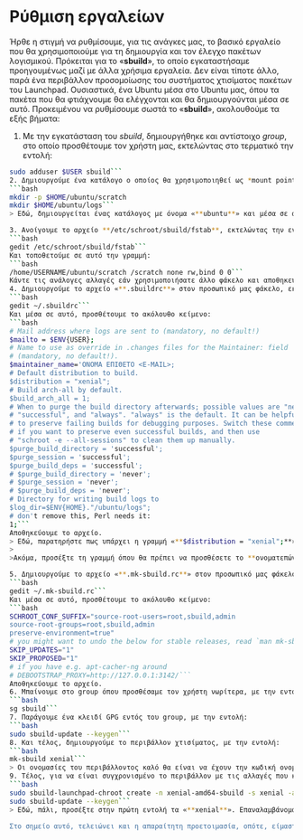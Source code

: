 # Ρύθμιση εργαλείων

Ήρθε η στιγμή να ρυθμίσουμε, για τις ανάγκες μας, το βασικό εργαλείο που θα χρησιμοποιούμε για τη δημιουργία και τον έλεγχο πακέτων λογισμικού. Πρόκειται για το «**sbuild**», το οποίο εγκαταστήσαμε προηγουμένως μαζί με άλλα χρήσιμα εργαλεία. Δεν είναι τίποτε άλλο, παρά ένα περιβάλλον προσομοίωσης του συστήματος χτισίματος πακέτων του Launchpad. Ουσιαστικά, ένα Ubuntu μέσα στο Ubuntu μας, όπου τα πακέτα που θα φτιάχνουμε θα ελέγχονται και θα δημιουργούνται μέσα σε αυτό. Προκειμένου να ρυθμίσουμε σωστά το «**sbuild**», ακολουθούμε τα εξής βήματα:

1. Με την εγκατάσταση του *sbuild*, δημιουργήθηκε και αντίστοιχο *group*, στο οποίο προσθέτουμε τον χρήστη μας, εκτελώντας στο τερματικό την εντολή:
```bash
sudo adduser $USER sbuild```
2. Δημιουργούμε ένα κατάλογο ο οποίος θα χρησιμοποιηθεί ως *mount point* για το *sbuild*, εκτελώντας:
```bash
mkdir -p $HOME/ubuntu/scratch
mkdir $HOME/ubuntu/logs```
> Εδώ, δημιουργείται ένας κατάλογος με όνομα «**ubuntu**» και μέσα σε αυτόν, ένας άλλος με όνομα «**scratch**» και ένας με το όνομα «**logs**». Αυτός ο φάκελος (**ubuntu**) είναι ένα ενδεικτικό παράδειγμα. Μπορείτε να δημιουργήσετε τον φάκελο όπου και με όποιο όνομα επιθυμείτε, αρκεί μέσα να φτιάξετε και τους άλλους δύο.

3. Ανοίγουμε το αρχείο **/etc/schroot/sbuild/fstab**, εκτελώντας την εντολή:
```bash
gedit /etc/schroot/sbuild/fstab```
Και τοποθετούμε σε αυτό την γραμμή:
```bash
/home/USERNAME/ubuntu/scratch /scratch none rw,bind 0 0```
Κάντε τις ανάλογες αλλαγές εάν χρησιμοποιήσατε άλλο φάκελο και αποθηκεύστε το αρχείο.
4. Δημιουργούμε το αρχείο «**.sbuildrc**» στον προσωπικό μας φάκελο, εκτελώντας την ακόλουθη εντολή:
```bash
gedit ~/.sbuildrc```
Και μέσα σε αυτό, προσθέτουμε το ακόλουθο κείμενο:
```bash
# Mail address where logs are sent to (mandatory, no default!)
$mailto = $ENV{USER};
# Name to use as override in .changes files for the Maintainer: field
# (mandatory, no default!).
$maintainer_name='ΟΝΟΜΑ ΕΠΙΘΕΤΟ <E-MAIL>;
# Default distribution to build.
$distribution = "xenial";
# Build arch-all by default.
$build_arch_all = 1;
# When to purge the build directory afterwards; possible values are "never",
# "successful", and "always". "always" is the default. It can be helpful
# to preserve failing builds for debugging purposes. Switch these comments
# if you want to preserve even successful builds, and then use
# "schroot -e --all-sessions" to clean them up manually.
$purge_build_directory = 'successful';
$purge_session = 'successful';
$purge_build_deps = 'successful';
# $purge_build_directory = 'never';
# $purge_session = 'never';
# $purge_build_deps = 'never';
# Directory for writing build logs to
$log_dir=$ENV{HOME}."/ubuntu/logs";
# don't remove this, Perl needs it:
1;```
Αποθηκεύουμε το αρχείο.
> Εδώ, παρατηρήστε πως υπάρχει η γραμμή «**$distribution = "xenial";**». Σε αυτό το σημείο, δηλώνουμε για ποια έκδοση του Ubuntu θα δημιουργήσουμε πακέτα. Στην προκειμένη περίπτωση, το **xenial** αντιστοιχεί στην έκδοση **Ubuntu 16.04 LTS**. Ακόμα, στην τελευταία γραμμή βλέπουμε αναφορά στον φάκελο «**ubuntu/logs**», που δημιουργήθηκε σε προηγούμενο βήμα. Αν έχετε φτιάξει φάκελο με άλλο όνομα και σε άλλη θέση, κάντε τις ανάλογες αλλαγές στην τελευταία γραμμή (το **$ENV{HOME}.** αντιστοιχεί στον προσωπικό φάκελο, οπότε κάντε τις αλλαγές μετά από αυτό).
> 
>Ακόμα, προσέξτε τη γραμμή όπου θα πρέπει να προσθέσετε το **ονοματεπώνυμό** σας και το **e-mail** σας, ως maintainer του πακέτου.

5. Δημιουργούμε το αρχείο «**.mk-sbuild.rc**» στον προσωπικό μας φάκελο, εκτελώντας την εντολή:
```bash
gedit ~/.mk-sbuild.rc```
Και μέσα σε αυτό, προσθέτουμε το ακόλουθο κείμενο:
```bash
SCHROOT_CONF_SUFFIX="source-root-users=root,sbuild,admin
source-root-groups=root,sbuild,admin
preserve-environment=true"
# you might want to undo the below for stable releases, read `man mk-sbuild` for details
SKIP_UPDATES="1"
SKIP_PROPOSED="1"
# if you have e.g. apt-cacher-ng around
# DEBOOTSTRAP_PROXY=http://127.0.0.1:3142/```
Αποθηκεύουμε το αρχείο.
6. Μπαίνουμε στο group όπου προσθέσαμε τον χρήστη νωρίτερα, με την εντολή:
```bash
sg sbuild```
7. Παράγουμε ένα κλειδί GPG εντός του group, με την εντολή:
```bash
sudo sbuild-update --keygen```
8. Και τέλος, δημιουργούμε το περιβάλλον χτισίματος, με την εντολή:
```bash
mk-sbuild xenial```
> Οι ονομασίες του περιβάλλοντος καλό θα είναι να έχουν την κωδική ονομασία της έκδοσης του Ubuntu για την οποία θα δημιουργούμε πακέτα, για να μην υπάρξει σύγχυση. Πάλι, εδώ ως παράδειγμα χρησιμοποιείται το *xenial*.
9. Τέλος, για να είναι συγχρονισμένο το περιβάλλον με τις αλλαγές που κάναμε, εκτελούμε στο τερματικό:
```bash
sudo sbuild-launchpad-chroot create -n xenial-amd64-sbuild -s xenial -a amd64
sudo sbuild-update --keygen```
> Εδώ, πάλι, προσέξτε στην πρώτη εντολή τα «**xenial**». Επαναλαμβάνομαι, αλλά είναι σημαντικό να μην γίνουν τέτοια λάθη. Βάζετε την κωδική ονομασία της έκδοσης για την οποία επιθυμείτε να φτιάξετε πακέτα. Επίσης έχω αφήσει εξ' ορισμού την αρχιτεκτονική των **64 bit**, αλλά αν θέλετε το αλλάζετε και αυτό. Ούτως ή άλλως, στο αρχείο *.sbuildrc* που δημιουργήσαμε στο **βήμα 4** ορίσαμε τα πακέτα που χτίζουμε να δημιουργούνται και για τις δύο αρχιτεκτονικές (32 και 64bit).

Στο σημείο αυτό, τελειώνει και η απαραίτητη προετοιμασία, οπότε, είμαστε έτοιμοι να συνεχίσουμε με την εισαγωγή στο πακετάρισμα λογισμικού για το Ubuntu.